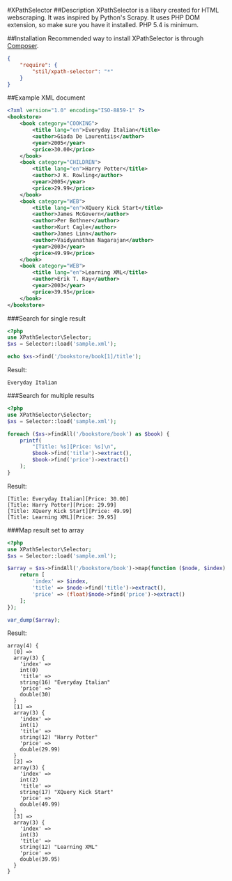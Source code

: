 #XPathSelector
##Description
XPathSelector is a libary created for HTML webscraping. It was inspired by Python's Scrapy.
It uses PHP DOM extension, so make sure you have it installed. PHP 5.4 is minimum.

##Installation
Recommended way to install XPathSelector is through [Composer](http://getcomposer.org/).
```json
{
    "require": {
        "stil/xpath-selector": "*"
    }
}
```
##Example XML document
```xml
<?xml version="1.0" encoding="ISO-8859-1" ?>
<bookstore>
	<book category="COOKING">
		<title lang="en">Everyday Italian</title>
		<author>Giada De Laurentiis</author>
		<year>2005</year>
		<price>30.00</price>
	</book>
	<book category="CHILDREN">
		<title lang="en">Harry Potter</title>
		<author>J K. Rowling</author>
		<year>2005</year>
		<price>29.99</price>
	</book>
	<book category="WEB">
		<title lang="en">XQuery Kick Start</title>
		<author>James McGovern</author>
		<author>Per Bothner</author>
		<author>Kurt Cagle</author>
		<author>James Linn</author>
		<author>Vaidyanathan Nagarajan</author>
		<year>2003</year>
		<price>49.99</price>
	</book>
	<book category="WEB">
		<title lang="en">Learning XML</title>
		<author>Erik T. Ray</author>
		<year>2003</year>
		<price>39.95</price>
	</book>
</bookstore>
```
###Search for single result
```php
<?php
use XPathSelector\Selector;
$xs = Selector::load('sample.xml');

echo $xs->find('/bookstore/book[1]/title');
```
Result:
```
Everyday Italian
```
###Search for multiple results
```php
<?php
use XPathSelector\Selector;
$xs = Selector::load('sample.xml');

foreach ($xs->findAll('/bookstore/book') as $book) {
	printf(
		"[Title: %s][Price: %s]\n",
		$book->find('title')->extract(),
		$book->find('price')->extract()
	);
}
```
Result:
```
[Title: Everyday Italian][Price: 30.00]
[Title: Harry Potter][Price: 29.99]
[Title: XQuery Kick Start][Price: 49.99]
[Title: Learning XML][Price: 39.95]
```
###Map result set to array
```php
<?php
use XPathSelector\Selector;
$xs = Selector::load('sample.xml');

$array = $xs->findAll('/bookstore/book')->map(function ($node, $index) {
	return [
		'index' => $index,
		'title' => $node->find('title')->extract(),
		'price' => (float)$node->find('price')->extract()
	];
});

var_dump($array);
```
Result:
```
array(4) {
  [0] =>
  array(3) {
    'index' =>
    int(0)
    'title' =>
    string(16) "Everyday Italian"
    'price' =>
    double(30)
  }
  [1] =>
  array(3) {
    'index' =>
    int(1)
    'title' =>
    string(12) "Harry Potter"
    'price' =>
    double(29.99)
  }
  [2] =>
  array(3) {
    'index' =>
    int(2)
    'title' =>
    string(17) "XQuery Kick Start"
    'price' =>
    double(49.99)
  }
  [3] =>
  array(3) {
    'index' =>
    int(3)
    'title' =>
    string(12) "Learning XML"
    'price' =>
    double(39.95)
  }
}
```

